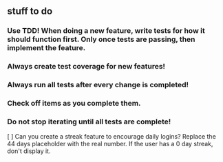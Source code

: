 ## stuff to do
### Use TDD! When doing a new feature, write tests for how it should function first. Only once tests are passing, then implement the feature.
### Always create test coverage for new features!
### Always run all tests after every change is completed!
### Check off items as you complete them.
### Do not stop iterating until all tests are complete!

[ ] Can you create a streak feature to encourage daily logins? Replace the 44 days placeholder with the real number. If the user has a 0 day streak, don't display it. 